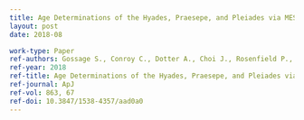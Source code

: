 ```yaml
---
title: Age Determinations of the Hyades, Praesepe, and Pleiades via MESA Models with Rotation 
layout: post
date: 2018-08

work-type: Paper
ref-authors: Gossage S., Conroy C., Dotter A., Choi J., Rosenfield P., Cargile P., & Dolphin A.
ref-year: 2018
ref-title: Age Determinations of the Hyades, Praesepe, and Pleiades via MESA Models with Rotation
ref-journal: ApJ
ref-vol: 863, 67
ref-doi: 10.3847/1538-4357/aad0a0
---
```

